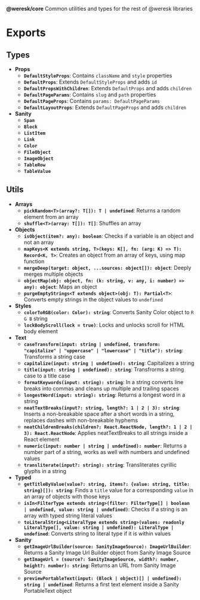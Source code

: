 **@weresk/core**
Common utilities and types for the rest of @weresk libraries

# Exports

## Types

-   **Props**
    -   **`DefaultStyleProps`**: Contains `className` and `style` properties
    -   **`DefaultProps`**: Extends `DefaultStyleProps` and adds `id`
    -   **`DefaultPropsWithChildren`**: Extends `DefaultProps` and adds `children`
    -   **`DefaultPageParams`**: Contains `slug` and `path` properties
    -   **`DefaultPageProps`**: Contains `params: DefaultPageParams`
    -   **`DefaultLayoutProps`**: Extends `DefaultPageProps` and adds `children`
-   **Sanity**
    -   **`Span`**
    -   **`Block`**
    -   **`ListItem`**
    -   **`Link`**
    -   **`Color`**
    -   **`FileObject`**
    -   **`ImageObject`**
    -   **`TableRow`**
    -   **`TableValue`**

## Utils

-   **Arrays**
    -   **`pickRandom<T>(array?: T[]): T | undefined`**: Returns a random element from an array
    -   **`shuffle<T>(array: T[]): T[]`**: Shuffles an array
-   **Objects**
    -   **`isObject(item?: any): boolean`**: Checks if a variable is an object and not an array
    -   **`mapKeys<K extends string, T>(keys: K[], fn: (arg: K) => T): Record<K, T>`**: Creates an object from an array of keys, using map function
    -   **`mergeDeep(target: object, ...sources: object[]): object`**: Deeply merges multiple objects
    -   **`objectMap(obj: object, fn: (k: string, v: any, i: number) => any): object`**: Maps an object
    -   **`purgeEmptyStrings<T extends object>(obj: T): Partial<T>`**: Converts empty strings in the object values to `undefined`
-   **Styles**
    -   **`colorToRGB(color: Color): string`**: Converts Sanity Color object to `R G B` string
    -   **`lockBodyScroll(lock = true)`**: Locks and unlocks scroll for HTML body element
-   **Text**
    -   **`caseTransform(input: string | undefined, transform: "capitalize" | "uppercase" | "lowercase" | "title"): string`**: Transforms a string case
    -   **`capitalize(input: string | undefined): string`**: Capitalizes a string
    -   **`title(input: string | undefined): string`**: Transfrorms a string case to a title case
    -   **`formatKeywords(input: string): string`**: In a string converts line breaks into commas and cleans up multiple and trailing spaces
    -   **`longestWord(input: string): string`**: Returns a longest word in a string
    -   **`neatTextBreaks(input?: string, length?: 1 | 2 | 3): string`**: Inserts a non-breakable space after a short words in a string, replaces dashes with non-breakable hyphems
    -   **`neatChildrenBreaks(children?: React.ReactNode, length?: 1 | 2 | 3): React.ReactNode`**: Applies neatTextBreaks to all strings inside a React element
    -   **`numeric(input: number | string | undefined): number`**: Returns a number part of a string, works as well with numbers and undefined values
    -   **`transliterate(input?: string): string`**: Transliterates cyrillic glyphs in a string
-   **Typed**
    -   **`getTitleByValue(value?: string, items?: {value: string, title: string}[]): string`**: Finds a `title` value for a corresponding `value` in an array of objects with those keys
    -   **`isIn<FilterType extends string>(filter: FilterType[] | boolean | undefined, value: string | undefined)`**: Checks if a string is an array with typed string literal values
    -   **`toLiteralString<LiteralType extends string>(values: readonly LiteralType[], value: string | undefined): LiteralType | undefined`**: Converts string to literal type if it is within values
-   **Sanity**
    -   **`getImageUrlBuilder(source: SanityImageSource): ImageUrlBuilder`**: Returns a Sanity Image Url Builder object from Sanity Image Source
    -   **`getImageUrl = (source?: SanityImageSource, width?: number, height?: number): string`**: Returns an URL from Sanity Image Source
    -   **`previewPortableText(input: (Block | object)[] | undefined): string | undefined`**: Returns a first text element inside a Sanity PortableText object
